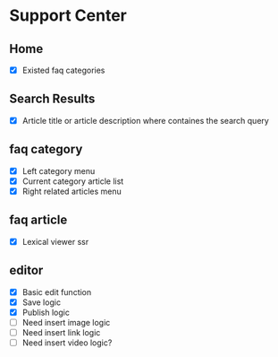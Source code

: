 # Support Center

## Home

- [x] Existed faq categories

## Search Results

- [x] Article title or article description where containes the search query

## faq category

- [x] Left category menu
- [x] Current category article list
- [x] Right related articles menu

## faq article

- [x] Lexical viewer ssr

## editor

- [x] Basic edit function
- [x] Save logic
- [x] Publish logic
- [ ] Need insert image logic
- [ ] Need insert link logic
- [ ] Need insert video logic?
